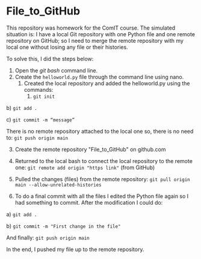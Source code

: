 # File_to_GitHub

This repository was homework for the ComIT course. The simulated situation is: I have a local Git repository with one Python file and one remote repository on GitHub; so I need to merge the remote repository with my local one without losing any file or their histories.

To solve this, I did the steps below:

1. Open the *git bash* command line.
2. Create the `helloworld.py` file through the command line using nano.
    1.  Created the local repository and added the helloworld.py using the commands:
        1. `git init`

b) `git add .`

c) `git commit -m “message”`

There is no remote repository attached to the local one so, there is no need to: `git push origin main`

3. Create the remote repository "File_to_GitHub" on github.com

4. Returned to the local bash to connect the local repository to the remote one: `git remote add origin "https link"` (from GitHub)

5. Pulled the changes (files) from the remote repository: `git pull origin main --allow-unrelated-histories`

6. To do a final commit with all the files I edited the Python file again so I had something to commit. After the modification I could do:

a) `git add .`

b) `git commit -m "First change in the file"`

And finally: `git push origin main`

In the end, I pushed my file up to the remote repository.
